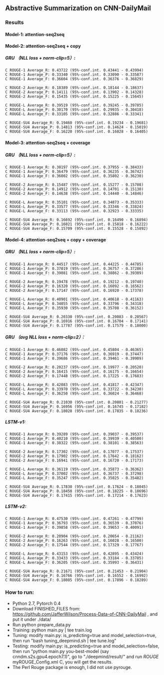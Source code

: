 ## Abstractive Summarization on CNN-DailyMail

### Results
#### Model-1: attention-seq2seq

#### Model-2: attention-seq2seq + copy
##### GRU （NLL loss + norm-clip=5）:
```
C ROUGE-1 Average_R: 0.43722 (95%-conf.int. 0.43441 - 0.43994)
C ROUGE-1 Average_P: 0.33340 (95%-conf.int. 0.33090 - 0.33587)
C ROUGE-1 Average_F: 0.36604 (95%-conf.int. 0.36376 - 0.36829)

C ROUGE-2 Average_R: 0.18389 (95%-conf.int. 0.18144 - 0.18637)
C ROUGE-2 Average_P: 0.14111 (95%-conf.int. 0.13902 - 0.14328)
C ROUGE-2 Average_F: 0.15435 (95%-conf.int. 0.15225 - 0.15645)

C ROUGE-L Average_R: 0.39519 (95%-conf.int. 0.39245 - 0.39785)
C ROUGE-L Average_P: 0.30170 (95%-conf.int. 0.29935 - 0.30418)
C ROUGE-L Average_F: 0.33105 (95%-conf.int. 0.32886 - 0.33341)

C ROUGE-SU4 Average_R: 0.19460 (95%-conf.int. 0.19234 - 0.19681)
C ROUGE-SU4 Average_P: 0.14813 (95%-conf.int. 0.14624 - 0.15019)
C ROUGE-SU4 Average_F: 0.16220 (95%-conf.int. 0.16028 - 0.16405)
```
#### Model-3: attention-seq2seq + coverage

##### GRU （NLL loss + norm-clip=5）:
```
C ROUGE-1 Average_R: 0.38197 (95%-conf.int. 0.37955 - 0.38433)
C ROUGE-1 Average_P: 0.36479 (95%-conf.int. 0.36235 - 0.36742)
C ROUGE-1 Average_F: 0.36002 (95%-conf.int. 0.35802 - 0.36230)

C ROUGE-2 Average_R: 0.15487 (95%-conf.int. 0.15277 - 0.15708)
C ROUGE-2 Average_P: 0.14912 (95%-conf.int. 0.14701 - 0.15130)
C ROUGE-2 Average_F: 0.14638 (95%-conf.int. 0.14440 - 0.14846)

C ROUGE-L Average_R: 0.35101 (95%-conf.int. 0.34873 - 0.35333)
C ROUGE-L Average_P: 0.33577 (95%-conf.int. 0.33346 - 0.33824)
C ROUGE-L Average_F: 0.33113 (95%-conf.int. 0.32923 - 0.33335)

C ROUGE-SU4 Average_R: 0.16692 (95%-conf.int. 0.16490 - 0.16894)
C ROUGE-SU4 Average_P: 0.16021 (95%-conf.int. 0.15818 - 0.16222)
C ROUGE-SU4 Average_F: 0.15709 (95%-conf.int. 0.15528 - 0.15892)
```
#### Model-4: attention-seq2seq + copy + coverage

##### GRU （NLL loss + norm-clip=5）:
```
C ROUGE-1 Average_R: 0.44517 (95%-conf.int. 0.44225 - 0.44785)
C ROUGE-1 Average_P: 0.37019 (95%-conf.int. 0.36757 - 0.37286)
C ROUGE-1 Average_F: 0.39081 (95%-conf.int. 0.38862 - 0.39309)

C ROUGE-2 Average_R: 0.19478 (95%-conf.int. 0.19212 - 0.19740)
C ROUGE-2 Average_P: 0.16320 (95%-conf.int. 0.16092 - 0.16562)
C ROUGE-2 Average_F: 0.17147 (95%-conf.int. 0.16920 - 0.17378)

C ROUGE-L Average_R: 0.40901 (95%-conf.int. 0.40618 - 0.41163)
C ROUGE-L Average_P: 0.34055 (95%-conf.int. 0.33796 - 0.34318)
C ROUGE-L Average_F: 0.35930 (95%-conf.int. 0.35708 - 0.36152)

C ROUGE-SU4 Average_R: 0.20330 (95%-conf.int. 0.20083 - 0.20567)
C ROUGE-SU4 Average_P: 0.16916 (95%-conf.int. 0.16704 - 0.17141)
C ROUGE-SU4 Average_F: 0.17787 (95%-conf.int. 0.17579 - 0.18000)
```
##### GRU （avg NLL loss + norm-clip=2）：
```
C ROUGE-1 Average_R: 0.46082 (95%-conf.int. 0.45804 - 0.46365)
C ROUGE-1 Average_P: 0.37176 (95%-conf.int. 0.36919 - 0.37447)
C ROUGE-1 Average_F: 0.39686 (95%-conf.int. 0.39461 - 0.39909)

C ROUGE-2 Average_R: 0.20237 (95%-conf.int. 0.19977 - 0.20520)
C ROUGE-2 Average_P: 0.16415 (95%-conf.int. 0.16175 - 0.16654)
C ROUGE-2 Average_F: 0.17448 (95%-conf.int. 0.17225 - 0.17683)

C ROUGE-L Average_R: 0.42083 (95%-conf.int. 0.41817 - 0.42347)
C ROUGE-L Average_P: 0.33970 (95%-conf.int. 0.33722 - 0.34230)
C ROUGE-L Average_F: 0.36250 (95%-conf.int. 0.36024 - 0.36468)

C ROUGE-SU4 Average_R: 0.21030 (95%-conf.int. 0.20801 - 0.21277)
C ROUGE-SU4 Average_P: 0.16956 (95%-conf.int. 0.16745 - 0.17182)
C ROUGE-SU4 Average_F: 0.18028 (95%-conf.int. 0.17835 - 0.18236)
```
##### LSTM-v1:
```
C ROUGE-1 Average_R: 0.39289 (95%-conf.int. 0.39037 - 0.39537)
C ROUGE-1 Average_P: 0.40210 (95%-conf.int. 0.39939 - 0.40500)
C ROUGE-1 Average_F: 0.38322 (95%-conf.int. 0.38101 - 0.38563)

C ROUGE-2 Average_R: 0.17302 (95%-conf.int. 0.17077 - 0.17537)
C ROUGE-2 Average_P: 0.17902 (95%-conf.int. 0.17642 - 0.18162)
C ROUGE-2 Average_F: 0.16941 (95%-conf.int. 0.16720 - 0.17173)

C ROUGE-L Average_R: 0.36119 (95%-conf.int. 0.35873 - 0.36362)
C ROUGE-L Average_P: 0.37002 (95%-conf.int. 0.36737 - 0.37298)
C ROUGE-L Average_F: 0.35247 (95%-conf.int. 0.35025 - 0.35482)

C ROUGE-SU4 Average_R: 0.17830 (95%-conf.int. 0.17624 - 0.18045)
C ROUGE-SU4 Average_P: 0.18458 (95%-conf.int. 0.18225 - 0.18696)
C ROUGE-SU4 Average_F: 0.17415 (95%-conf.int. 0.17214 - 0.17623)
```
##### LSTM-v2:
```
C ROUGE-1 Average_R: 0.47530 (95%-conf.int. 0.47261 - 0.47799)
C ROUGE-1 Average_P: 0.36793 (95%-conf.int. 0.36539 - 0.37076)
C ROUGE-1 Average_F: 0.39858 (95%-conf.int. 0.39653 - 0.40091)

C ROUGE-2 Average_R: 0.20904 (95%-conf.int. 0.20654 - 0.21162)
C ROUGE-2 Average_P: 0.16263 (95%-conf.int. 0.16028 - 0.16500)
C ROUGE-2 Average_F: 0.17544 (95%-conf.int. 0.17329 - 0.17767)

C ROUGE-L Average_R: 0.43153 (95%-conf.int. 0.42895 - 0.43424)
C ROUGE-L Average_P: 0.33433 (95%-conf.int. 0.33184 - 0.33705)
C ROUGE-L Average_F: 0.36205 (95%-conf.int. 0.35993 - 0.36431)

C ROUGE-SU4 Average_R: 0.21671 (95%-conf.int. 0.21453 - 0.21904)
C ROUGE-SU4 Average_P: 0.16766 (95%-conf.int. 0.16552 - 0.16992)
C ROUGE-SU4 Average_F: 0.18085 (95%-conf.int. 0.17896 - 0.18289)
```

### How to run:
- Python 2.7, Pytorch 0.4
- Download FINISHED_FILES from: https://github.com/JafferWilson/Process-Data-of-CNN-DailyMail , and put it under ./data/
- Run python prepare_data.py
- Training: python main.py | tee train.log
- Tuning: modify main.py: is_predicting=true and model_selection=true, then run "bash tuning_deepmind.sh | tee tune.log"
- Testing: modify main.py: is_predicting=true and model_selection=false, then run "python main.py you-best-model (say cnndm.s2s.gpu4.epoch7.1)", go to "./deepmind/result/" and run  $ROUGE$ myROUGE_Config.xml C, you will get the results.
- The Perl Rouge package is enough, I did not use pyrouge.
